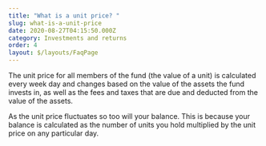 ```yaml
---
title: "What is a unit price? "
slug: what-is-a-unit-price
date: 2020-08-27T04:15:50.000Z
category: Investments and returns
order: 4
layout: $/layouts/FaqPage
---
```

The unit price for all members of the fund (the value of a unit) is calculated every week day and changes based on the value of the assets the fund invests in, as well as the fees and taxes that are due and deducted from the value of the assets. 

As the unit price fluctuates so too will your balance. This is because your balance is calculated as the number of units you hold multiplied by the unit price on any particular day.
